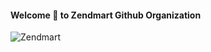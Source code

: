 #### Welcome 🤗 to Zendmart Github Organization
<p align="left"> <img src="https://komarev.com/ghpvc/?username=zendmart&label=Profile%20views&color=0e75b6&style=flat" alt="Zendmart" /> </p>
